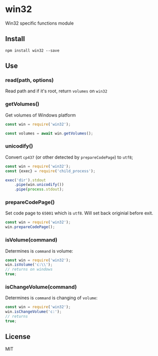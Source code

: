# win32

Win32 specific functions module

## Install

```
npm install win32 --save
```

## Use

### read(path, options)

Read path and if it's root, return `volumes` on `win32`

### getVolumes()

Get volumes of Windows platform

```js
const win = require('win32');

const volumes = await win.getVolumes();
```

### unicodify()

Convert `cp437` (or other detected by `prepareCodePage`) to `utf8`;

```js
const win = require('win32');
const {exec} = require('child_process');

exec('dir').stdout
    .pipe(win.unicodify())
    .pipe(process.stdout);
```

### prepareCodePage()

Set code page to `65001` which is `utf8`. Will set back originial before exit.

```js
const win = require('win32');
win.prepareCodePage();
```

### isVolume(command)

Determines is `command` is volume:

```js
const win = require('win32');
win.isVolume('c:\\');
// returns on windows
true;
```

### isChangeVolume(command)

Determines is `command` is changing of `volume`:

```js
const win = require('win32');
win.isChangeVolume('c:');
// returns
true;
```

## License

MIT
